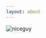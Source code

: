 ```yaml
---
layout: about
---
```


![niceguy](https://jihulab.com/Alphasxd/pic/raw/main/2024/11/202411051856661.jpeg)